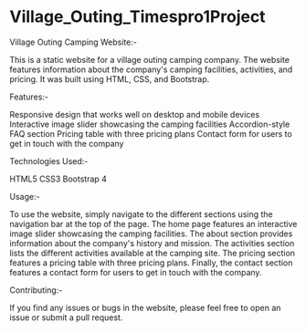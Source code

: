 # Village_Outing_Timespro1Project

Village Outing Camping Website:-

This is a static website for a village outing camping company. The website features information about the company's camping facilities, activities, and pricing. It was built using HTML, CSS, and Bootstrap.

Features:-

Responsive design that works well on desktop and mobile devices
Interactive image slider showcasing the camping facilities
Accordion-style FAQ section
Pricing table with three pricing plans
Contact form for users to get in touch with the company

Technologies Used:-

HTML5
CSS3
Bootstrap 4

Usage:-

To use the website, simply navigate to the different sections using the navigation bar at the top of the page. The home page features an interactive image slider showcasing the camping facilities. The about section provides information about the company's history and mission. The activities section lists the different activities available at the camping site. The pricing section features a pricing table with three pricing plans. Finally, the contact section features a contact form for users to get in touch with the company.

Contributing:-

If you find any issues or bugs in the website, please feel free to open an issue or submit a pull request.
